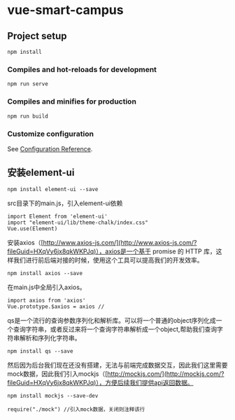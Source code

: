# vue-smart-campus

## Project setup
```
npm install
```

### Compiles and hot-reloads for development
```
npm run serve
```

### Compiles and minifies for production
```
npm run build
```

### Customize configuration
See [Configuration Reference](https://cli.vuejs.org/config/).

## 安装element-ui

```plain
npm install element-ui --save
```

src目录下的main.js，引入element-ui依赖

```plain
import Element from 'element-ui'
import "element-ui/lib/theme-chalk/index.css"
Vue.use(Element)
```

安装axios（[http://www.axios-js.com/](http://www.axios-js.com/?fileGuid=HXqVy6jx8qkWKPJq)），axios是一个基于 promise 的 HTTP 库，这样我们进行前后端对接的时候，使用这个工具可以提高我们的开发效率。

```plain
npm install axios --save
```

在main.js中全局引入axios。

```plain
import axios from 'axios'
Vue.prototype.$axios = axios //
```

qs是一个流行的查询参数序列化和解析库。可以将一个普通的object序列化成一个查询字符串，或者反过来将一个查询字符串解析成一个object,帮助我们查询字符串解析和序列化字符串。

```plain
npm install qs --save
```

然后因为后台我们现在还没有搭建，无法与前端完成数据交互，因此我们这里需要mock数据，因此我们引入mockjs（[http://mockjs.com/](http://mockjs.com/?fileGuid=HXqVy6jx8qkWKPJq)），方便后续我们提供api返回数据。

```plain
npm install mockjs --save-dev
```

```plain
require("./mock") //引入mock数据，关闭则注释该行
```







